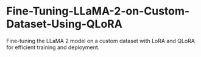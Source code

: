 # Fine-Tuning-LLaMA-2-on-Custom-Dataset-Using-QLoRA
Fine-tuning the LLaMA 2 model on a custom dataset with LoRA and QLoRA for efficient training and deployment.
